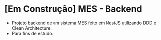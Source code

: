 # [Em Construção] MES - Backend
- Projeto backend de um sistema MES feito em NestJS utilizando DDD e Clean Architecture.
- Para fins de estudo.